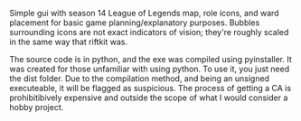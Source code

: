 Simple gui with season 14 League of Legends map, role icons, and ward placement for basic game planning/explanatory purposes. Bubbles surrounding icons are not exact indicators of vision; they're roughly scaled in the same way that riftkit was. 

The source code is in python, and the exe was compiled using pyinstaller. It was created for those unfamiliar with using python. To use it, you just need the dist folder. Due to the compilation method, and being an unsigned executeable, it will be flagged as suspicious. The process of getting a CA is prohibitibively expensive and outside the scope of what I would consider a hobby project.

